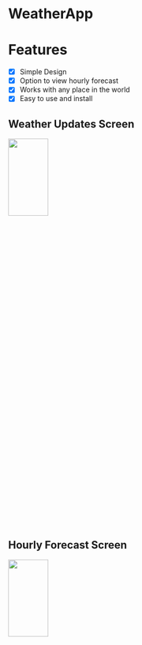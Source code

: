 # WeatherApp
# Features
- [x] Simple Design
- [x] Option to view hourly forecast
- [x] Works with any place in the world
- [x] Easy to use and install

## Weather Updates Screen
<img src="WeatherUpdatesScreen.jpeg" height="20%" width="40% ">

## Hourly Forecast Screen
<img src="HourlyForecastScreen.jpeg" height="20%" width="40% ">
